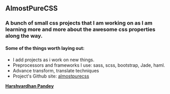 ## AlmostPureCSS

### A bunch of small css projects that I am working on as I am learning more and more about the awesome css properties along the way.

#### Some of the things worth laying out: 
- I add projects as i work on new things.
- Preprocessors and frameworks I use: sass, scss, bootstrap, Jade, haml.
- Advance transform, translate techniques
- Project's Github site: [almostpurecss](https://geekidharsh.github.io/AlmostPureCSS)

****[Harshvardhan Pandey](http://www.harshvardhanpandey.com)****
